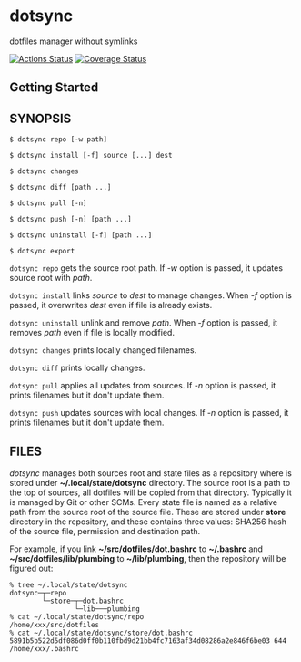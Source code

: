 # dotsync
dotfiles manager without symlinks

[![Actions Status][actions-image]][actions-url]
[![Coverage Status][coveralls-image]][coveralls-url]

[actions-image]: https://github.com/lufia/dotsync/workflows/Test/badge.svg?branch=main
[actions-url]: https://github.com/lufia/dotsync/actions?workflow=Test
[coveralls-image]: https://coveralls.io/repos/github/lufia/dotsync/badge.svg
[coveralls-url]: https://coveralls.io/github/lufia/dotsync

## Getting Started

## SYNOPSIS

```console
$ dotsync repo [-w path]

$ dotsync install [-f] source [...] dest

$ dotsync changes

$ dotsync diff [path ...]

$ dotsync pull [-n]

$ dotsync push [-n] [path ...]

$ dotsync uninstall [-f] [path ...]

$ dotsync export
```

`dotsync repo` gets the source root path. If *-w* option is passed, it updates source root with *path*.

`dotsync install` links *source* to *dest* to manage changes. When *-f* option is passed, it overwrites *dest* even if file is already exists.

`dotsync uninstall` unlink and remove *path*. When *-f* option is passed, it removes *path* even if file is locally modified.

`dotsync changes` prints locally changed filenames.

`dotsync diff` prints locally changes.

`dotsync pull` applies all updates from sources. If *-n* option is passed, it prints filenames but it don't update them.

`dotsync push` updates sources with local changes. If *-n* option is passed, it prints filenames but it don't update them.

## FILES

*dotsync* manages both sources root and state files as a repository where is stored under **~/.local/state/dotsync** directory.
The source root is a path to the top of sources, all dotfiles will be copied from that directory. Typically it is managed by Git or other SCMs.
Every state file is named as a relative path from the source root of the source file. These are stored under **store** directory in the repository, and these contains three values: SHA256 hash of the source file, permission and destination path.

For example, if you link **~/src/dotfiles/dot.bashrc** to **~/.bashrc** and **~/src/dotfiles/lib/plumbing** to **~/lib/plumbing**, then the repository will be figured out:

```console
% tree ~/.local/state/dotsync
dotsync─┬─repo
        └─store─┬─dot.bashrc
                └─lib───plumbing
% cat ~/.local/state/dotsync/repo
/home/xxx/src/dotfiles
% cat ~/.local/state/dotsync/store/dot.bashrc
5891b5b522d5df086d0ff0b110fbd9d21bb4fc7163af34d08286a2e846f6be03 644 /home/xxx/.bashrc
```
